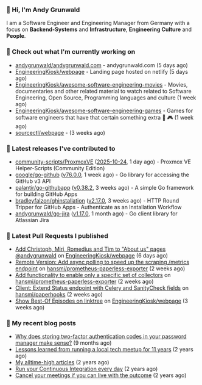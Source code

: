 ### 👋 Hi, I'm Andy Grunwald

I am a Software Engineer and Engineering Manager from Germany with a focus on **Backend-Systems** and **Infrastructure**, **Engineering Culture** and **People**.

### 👷 Check out what I'm currently working on


- [andygrunwald/andygrunwald.com](https://github.com/andygrunwald/andygrunwald.com) - andygrunwald.com (5 days ago)
- [EngineeringKiosk/webpage](https://github.com/EngineeringKiosk/webpage) - Landing page hosted on netlify (5 days ago)
- [EngineeringKiosk/awesome-software-engineering-movies](https://github.com/EngineeringKiosk/awesome-software-engineering-movies) - Movies, documentaries and other related material to watch related to Software Engineering, Open Source, Programming languages and culture (1 week ago)
- [EngineeringKiosk/awesome-software-engineering-games](https://github.com/EngineeringKiosk/awesome-software-engineering-games) - Games for software engineers that have that certain something extra 👾 🎮 (1 week ago)
- [sourcectl/webpage](https://github.com/sourcectl/webpage) -  (3 weeks ago)

### 🔭 Latest releases I've contributed to


- [community-scripts/ProxmoxVE](https://github.com/community-scripts/ProxmoxVE) ([2025-10-24](https://github.com/community-scripts/ProxmoxVE/releases/tag/2025-10-24), 1 day ago) - Proxmox VE Helper-Scripts (Community Edition) 
- [google/go-github](https://github.com/google/go-github) ([v76.0.0](https://github.com/google/go-github/releases/tag/v76.0.0), 1 week ago) - Go library for accessing the GitHub v3 API
- [palantir/go-githubapp](https://github.com/palantir/go-githubapp) ([v0.38.2](https://github.com/palantir/go-githubapp/releases/tag/v0.38.2), 3 weeks ago) - A simple Go framework for building GitHub Apps
- [bradleyfalzon/ghinstallation](https://github.com/bradleyfalzon/ghinstallation) ([v2.17.0](https://github.com/bradleyfalzon/ghinstallation/releases/tag/v2.17.0), 3 weeks ago) - HTTP Round Tripper for GitHub Apps - Authenticate as an Installation Workflow
- [andygrunwald/go-jira](https://github.com/andygrunwald/go-jira) ([v1.17.0](https://github.com/andygrunwald/go-jira/releases/tag/v1.17.0), 1 month ago) - Go client library for Atlassian Jira

### 🔨 Latest Pull Requests I published


- [Add Christoph, Miri, Romedius and Tim to &#34;About us&#34; pages  @andygrunwald](https://github.com/EngineeringKiosk/webpage/pull/1147) on [EngineeringKiosk/webpage](https://github.com/EngineeringKiosk/webpage) (6 days ago)
- [Remote Version: Add async polling to speed up the scraping /metrics endpoint](https://github.com/hansmi/prometheus-paperless-exporter/pull/102) on [hansmi/prometheus-paperless-exporter](https://github.com/hansmi/prometheus-paperless-exporter) (2 weeks ago)
- [Add functionality to enable only a specific set of collectors](https://github.com/hansmi/prometheus-paperless-exporter/pull/101) on [hansmi/prometheus-paperless-exporter](https://github.com/hansmi/prometheus-paperless-exporter) (2 weeks ago)
- [Client: Extend Status endpoint with Celery and SanityCheck fields](https://github.com/hansmi/paperhooks/pull/70) on [hansmi/paperhooks](https://github.com/hansmi/paperhooks) (2 weeks ago)
- [Show Best-Of Episodes on linktree](https://github.com/EngineeringKiosk/webpage/pull/1139) on [EngineeringKiosk/webpage](https://github.com/EngineeringKiosk/webpage) (3 weeks ago)

### 📝 My recent blog posts


- [Why does storing two-factor authentication codes in your password manager make sense?](https://andygrunwald.com/blog/why-does-storing-two-factor-authentication-codes-in-your-password-manager-make-sense/) (9 months ago)
- [Lessons learned from running a local tech meetup for 11 years](https://andygrunwald.com/blog/lessons-learned-from-running-a-local-tech-meetup-for-11-years/) (2 years ago)
- [My alltime-high articles](https://andygrunwald.com/blog/my-all-time-high-articles/) (2 years ago)
- [Run your Continuous Integration every day](https://andygrunwald.com/blog/run-your-continuous-integration-every-day/) (2 years ago)
- [Cancel your meetings if you can live with the outcome](https://andygrunwald.com/blog/cancel-your-meetings-if-you-can-live-with-the-outcome/) (2 years ago)
